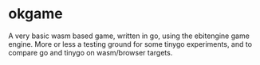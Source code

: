 # okgame

A very basic wasm based game, written in go, using the ebitengine game engine. More or less a testing ground for some tinygo experiments, and to compare go and tinygo on wasm/browser targets.

